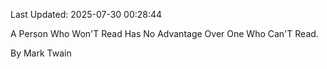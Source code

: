 Last Updated: 2025-07-30 00:28:44

A Person Who Won'T Read Has No Advantage Over One Who Can'T Read.

By Mark Twain